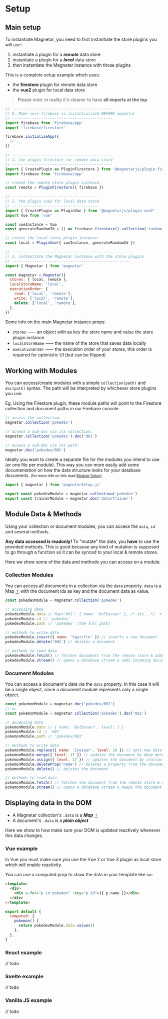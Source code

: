 # Setup

## Main setup

To instantiate Magnetar, you need to first instantiate the store plugins you will use:

1. instantiate a plugin for a _**remote**_ data store
2. instantiate a plugin for a _**local**_ data store
3. _then_ instantiate the Magnetar instance with those plugins

This is a complete setup example which uses:

- the **firestore** plugin for remote data store
- the **vue2** plugin for local data store

> Please note: in reality it's cleaner to have **all imports at the top**

```javascript
// ---------------------------------------------
// 0. Make sure firebase is instantialized BEFORE magnetar
// ---------------------------------------------
import firebase from 'firebase/app'
import 'firebase/firestore'

firebase.initializeApp({
  // ...
})

// ---------------------------------------------
// 1. the plugin firestore for remote data store
// ---------------------------------------------
import { CreatePlugin as PluginFirestore } from '@magnetarjs/plugin-firestore'
import firebase from 'firebase/app'

// create the remote store plugin instance:
const remote = PluginFirestore({ firebase })

// ---------------------------------------
// 2. the plugin vue2 for local data store
// ---------------------------------------
import { CreatePlugin as PluginVue } from '@magnetarjs/plugin-vue2'
import Vue from 'vue'

const vueInstance = Vue
const generateRandomId = () => firebase.firestore().collection('random').doc().id

// create the local store plugin instance:
const local = PluginVue({ vueInstance, generateRandomId })

// -----------------------------------------------------
// 3. instantiate the Magnetar instance with the store plugins
// -----------------------------------------------------
import { Magnetar } from 'magnetar'

const magnetar = Magnetar({
  stores: { local, remote },
  localStoreName: 'local',
  executionOrder: {
    read: ['local', 'remote'],
    write: ['local', 'remote'],
    delete: ['local', 'remote'],
  },
})
```

Some info on the main Magnetar instance props:

- `stores` ⸺ an object with as key the store name and value the store plugin instance
- `localStoreName` ⸺ the name of the store that saves data locally
- `executionOrder` ⸺ the execution order of your stores, this order is required for optimistic UI (but can be flipped)

## Working with Modules

You can access/create modules with a simple `collection(path)` and `doc(path)` syntax. The path will be interpreted by whichever store plugins you use.

Eg. Using the Firestore plugin, these module paths will point to the Firestore collection and document paths in our Firebase console.

```javascript
// access the collection:
magnetar.collection('pokedex')

// access a sub-doc via its collection:
magnetar.collection('pokedex').doc('001')

// access a sub-doc via its path:
magnetar.doc('pokedex/001')
```

Ideally you want to create a separate file for the modules you intend to use (or one file per module). This way you can more easily add some documentation on how the data structure looks for your database documents. <small>(for more info on this read [Module Setup](#))</small>

```javascript
import { magnetar } from 'magnetarSetup.js'

export const pokedexModule = magnetar.collection('pokedex')
export const trainerModule = magnetar.doc('data/trainer')
```

## Module Data & Methods

Using your collection or document modules, you can access the `data`, `id` and several methods.

**Any data accessed is readonly!** To "mutate" the data, you **have** to use the provided methods. This is good because any kind of mutation is supposed to go through a function so it can be synced to your local & remote stores.

Here we show some of the data and methods you can access on a module:

### Collection Modules

You can access all documents in a collection via the `data` property. `data` is a Map <small>[？](https://developer.mozilla.org/en-US/docs/Web/JavaScript/Reference/Global_Objects/Map)</small> with the document ids as key and the document data as value.

```js
const pokedexModule = magnetar.collection('pokedex')

// accessing data
pokedexModule.data // Map<'001': { name: 'bulbasaur' }, /* etc...*/  >
pokedexModule.id // 'pokedex'
pokedexModule.path // 'pokedex' (the full path)

// methods to write data
pokedexModule.insert({ name: 'Squirtle' }) // inserts a new document
pokedexModule.delete('001') // deletes a document

// methods to read data
pokedexModule.fetch() // fetches documents from the remote store & adds them locally
pokedexModule.stream() // opens a database stream & adds incoming documents locally
```

### Document Modules

You can access a document's data via the `data` property. In this case it will be a single object, since a document module represents only a single object.

```js
const pokemonModule = magnetar.doc('pokedex/001')
// or
const pokemonModule = magnetar.collection('pokedex').doc('001')

// accessing data
pokemonModule.data // { name: 'Bulbasaur', level: 1 }
pokemonModule.id // '001'
pokemonModule.path // 'pokedex/001'

// methods to write data
pokemonModule.replace({ name: 'Ivysaur', level: 16 }) // sets new data
pokemonModule.merge({ level: 17 }) // updates the document by deep merging the new data
pokemonModule.assign({ level: 17 }) // updates the document by shallow merging the new data
pokemonModule.deleteProp('name') // deletes a property from the document
pokemonModule.delete() // deletes the document

// methods to read data
pokemonModule.fetch() // fetches the document from the remote store & adds it locally
pokemonModule.stream() // opens a database stream & keeps the document up to date locally
```

## Displaying data in the DOM

- A Magnetar collection's `.data` is a _**Map**_ <small>[？](https://developer.mozilla.org/en-US/docs/Web/JavaScript/Reference/Global_Objects/Map)</small>
- A document's `.data` is a _**plain object**_

Here we show to how make sure your DOM is updated reactively whenever this data changes.

### Vue example

In Vue you must make sure you use the Vue 2 or Vue 3 plugin as local store which will enable reactivity.

You can use a computed prop to show the data in your template like so:

```html
<template>
  <div>
    <div v-for="p in pokemon" :key="p.id">{{ p.name }}</div>
  </div>
</template>
```

```js
export default {
  computed: {
    pokemon() {
      return pokedexModule.data.values()
    },
  },
}
```

### React example

// todo

### Svelte example

// todo

### Vanilla JS example

// todo

